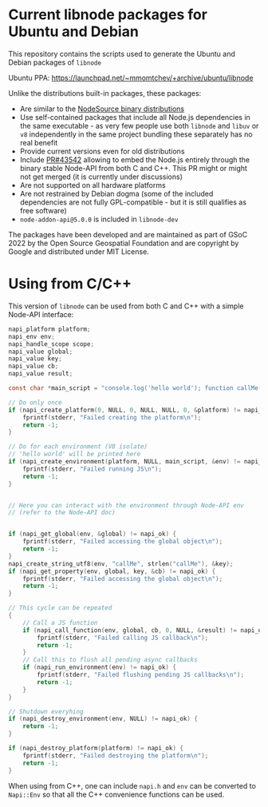 # Current libnode packages for Ubuntu and Debian

This repository contains the scripts used to generate the Ubuntu and Debian packages of `libnode`

Ubuntu PPA: https://launchpad.net/~mmomtchev/+archive/ubuntu/libnode

Unlike the distributions built-in packages, these packages:
* Are similar to the [NodeSource binary distributions](https://github.com/nodesource/distributions)
* Use self-contained packages that include all Node.js dependencies in the same executable - as very few people use both `libnode` and `libuv` or `v8` independently in the same project bundling these separately has no real benefit
* Provide current versions even for old distributions
* Include [PR#43542](https://github.com/nodejs/node/pull/43542) allowing to embed the Node.js entirely through the binary stable Node-API from both C and C++. This PR might or might not get merged (it is currently under discussions)
* Are not supported on all hardware platforms
* Are not restrained by Debian dogma (some of the included dependencies are not fully GPL-compatible - but it is still qualifies as free software)
* `node-addon-api@5.0.0` is included in `libnode-dev`

The packages have been developed and are maintained as part of GSoC 2022 by the Open Source Geospatial Foundation and are copyright by Google and distributed under MIT License.

# Using from C/C++

This version of `libnode` can be used from both C and C++ with a simple Node-API interface:

```c
napi_platform platform;
napi_env env;
napi_handle_scope scope;
napi_value global;
napi_value key;
napi_value cb;
napi_value result;

const char *main_script = "console.log('hello world'); function callMe() { console.log('called you'); }";

// Do only once
if (napi_create_platform(0, NULL, 0, NULL, NULL, 0, &platform) != napi_ok) {
    fprintf(stderr, "Failed creating the platform\n");
    return -1;
}

// Do for each environment (V8 isolate)
// 'hello world' will be printed here
if (napi_create_environment(platform, NULL, main_script, &env) != napi_ok) {
    fprintf(stderr, "Failed running JS\n");
    return -1;
}


// Here you can interact with the environment through Node-API env
// (refer to the Node-API doc)


if (napi_get_global(env, &global) != napi_ok) {
    fprintf(stderr, "Failed accessing the global object\n");
    return -1;
}
napi_create_string_utf8(env, "callMe", strlen("callMe"), &key);
if (napi_get_property(env, global, key, &cb) != napi_ok) {
    fprintf(stderr, "Failed accessing the global object\n");
    return -1;
}

// This cycle can be repeated
{
    // Call a JS function
    if (napi_call_function(env, global, cb, 0, NULL, &result) != napi_ok) {
        fprintf(stderr, "Failed calling JS callback\n");
        return -1;
    }
    // Call this to flush all pending async callbacks
    if (napi_run_environment(env) != napi_ok) {
        fprintf(stderr, "Failed flushing pending JS callbacks\n");
        return -1;
    }
}

// Shutdown everyhing
if (napi_destroy_environment(env, NULL) != napi_ok) {
    return -1;
}

if (napi_destroy_platform(platform) != napi_ok) {
    fprintf(stderr, "Failed destroying the platform\n");
    return -1;
}
```

When using from C++, one can include `napi.h` and `env` can be converted to `Napi::Env` so that all the C++ convenience functions can be used.
